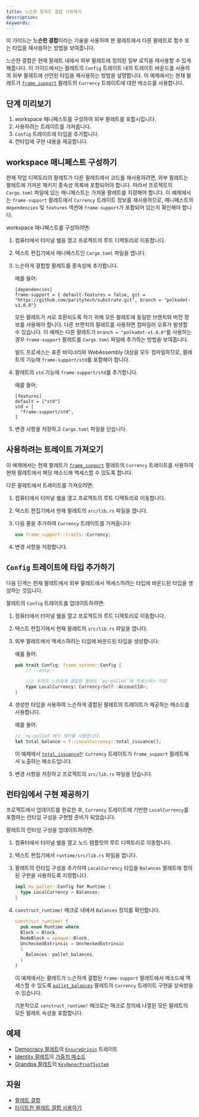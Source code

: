 ```yaml
---
title: 느슨한 팔레트 결합 사용하기
description:
keywords:
---
```


이 가이드는 **느슨한 결합**이라는 기술을 사용하여 한 팔레트에서 다른 팔레트로 함수 또는 타입을 재사용하는 방법을 보여줍니다.

느슨한 결합은 현재 팔레트 내에서 외부 팔레트에 정의된 일부 로직을 재사용할 수 있게 해줍니다.
이 가이드에서는 팔레트의 `Config` 트레이트 내의 트레이트 바운드를 사용하여 외부 팔레트에 선언된 타입을 재사용하는 방법을 설명합니다.
이 예제에서는 현재 팔레트가 [`frame_support`](https://paritytech.github.io/substrate/master/frame_support/traits/tokens/currency/trait.Currency.html) 팔레트의 `Currency` 트레이트에 대한 메소드를 사용합니다.

## 단계 미리보기

1. workspace 매니페스트를 구성하여 외부 팔레트를 포함시킵니다.
2. 사용하려는 트레이트를 가져옵니다.
3. `Config` 트레이트에 타입을 추가합니다.
4. 런타임에 구현 내용을 제공합니다.

## workspace 매니페스트 구성하기

현재 작업 디렉토리의 팔레트가 다른 팔레트에서 코드를 재사용하려면, 외부 팔레트는 팔레트에 가져온 패키지 종속성 목록에 포함되어야 합니다.
따라서 프로젝트의 `Cargo.toml` 파일에 있는 매니페스트는 가져올 팔레트를 지정해야 합니다.
이 예제에서는 `frame-support` 팔레트에서 `Currency` 트레이트 정보를 재사용하므로, 매니페스트의 `dependencies` 및 `features` 섹션에 `frame-support`가 포함되어 있는지 확인해야 합니다.

workspace 매니페스트를 구성하려면:

1. 컴퓨터에서 터미널 쉘을 열고 프로젝트의 루트 디렉토리로 이동합니다.
   
2. 텍스트 편집기에서 매니페스트인 `Cargo.toml` 파일을 엽니다.
   
3. 느슨하게 결합할 팔레트를 종속성에 추가합니다.
   
   예를 들어:
   
   ```text
   [dependencies]
   frame-support = { default-features = false, git = "https://github.com/paritytech/substrate.git", branch = "polkadot-v1.0.0"}
   ```
   
   모든 팔레트가 서로 호환되도록 하기 위해 모든 팔레트에 동일한 브랜치와 버전 정보를 사용해야 합니다.
   다른 브랜치의 팔레트를 사용하면 컴파일러 오류가 발생할 수 있습니다.
   이 예제는 다른 팔레트가 `branch = "polkadot-v1.0.0"`를 사용하는 경우 `frame-support` 팔레트를 `Cargo.toml` 파일에 추가하는 방법을 보여줍니다.
   
   빌드 프로세스는 표준 바이너리와 WebAssembly 대상을 모두 컴파일하므로, 팔레트의 기능에 `frame-support/std`를 포함해야 합니다.

1. 팔레트의 `std` 기능에 `frame-support/std`를 추가합니다.
   
   예를 들어:
   
   ```text
   [features]
   default = ["std"]
   std = [
     "frame-support/std",
   ]
   ```

1. 변경 사항을 저장하고 `Cargo.toml` 파일을 닫습니다.

## 사용하려는 트레이트 가져오기

이 예제에서는 현재 팔레트가 [`frame_support`](https://paritytech.github.io/substrate/master/frame_support/traits/tokens/currency/trait.Currency.html) 팔레트의 `Currency` 트레이트를 사용하여 현재 팔레트에서 해당 메소드에 액세스할 수 있도록 합니다.

다른 팔레트에서 트레이트를 가져오려면:

1. 컴퓨터에서 터미널 쉘을 열고 프로젝트의 루트 디렉토리로 이동합니다.
   
2. 텍스트 편집기에서 현재 팔레트의 `src/lib.rs` 파일을 엽니다.
   
3. 다음 줄을 추가하여 `Currency` 트레이트를 가져옵니다:
      
   ```rust
   use frame_support::traits::Currency;
   ```

4. 변경 사항을 저장합니다.

## `Config` 트레이트에 타입 추가하기

다음 단계는 현재 팔레트에서 외부 팔레트에서 액세스하려는 타입에 바운드된 타입을 생성하는 것입니다.

팔레트의 `Config` 트레이트를 업데이트하려면:

1. 컴퓨터에서 터미널 쉘을 열고 프로젝트의 루트 디렉토리로 이동합니다.
   
2. 텍스트 편집기에서 현재 팔레트의 `src/lib.rs` 파일을 엽니다.
   
3. 외부 팔레트에서 액세스하려는 타입에 바운드된 타입을 생성합니다:

   예를 들어:
   
   ```rust
   pub trait Config: frame_system::Config {
       // --snip--

       /// 우리의 느슨하게 결합된 팔레트 `my-pallet`에 액세스하는 타입
       type LocalCurrency: Currency<Self::AccountId>;
   }
   ```

5. 생성한 타입을 사용하여 느슨하게 결합된 팔레트의 트레이트가 제공하는 메소드를 사용합니다.
   
   예를 들어:

   ```rust
   // `my-pallet`에서 게터를 사용합니다.
   let total_balance = T::LocalCurrency::total_issuance();
   ```
   
   이 예제에서 [`total_issuance`](https://paritytech.github.io/substrate/master/frame_support/traits/tokens/currency/trait.Currency.html#tymethod.total_issuance)는 `Currency` 트레이트가 `frame_support` 팔레트에서 노출하는 메소드입니다.

1. 변경 사항을 저장하고 프로젝트의 `src/lib.rs` 파일을 닫습니다.

## 런타임에서 구현 제공하기

프로젝트에서 업데이트를 완료한 후, `Currency` 트레이트에 기반한 `LocalCurrency`를 포함하는 런타임 구성을 구현할 준비가 되었습니다.

팔레트의 런타임 구성을 업데이트하려면:

1. 컴퓨터에서 터미널 쉘을 열고 노드 템플릿의 루트 디렉토리로 이동합니다.
   
2. 텍스트 편집기에서 `runtime/src/lib.rs` 파일을 엽니다.

1. 팔레트의 런타임 구성을 추가하여 `LocalCurrency` 타입을 `Balances` 팔레트에 정의된 구현을 사용하도록 지정합니다.
   
   ```rust
   impl my_pallet::Config for Runtime {
     type LocalCurrency = Balances;
   }
   ```

1. `construct_runtime!` 매크로 내에서 `Balances` 정의를 확인합니다.
   
   ```rust
   construct_runtime! (
     pub enum Runtime where
     Block = Block,
     NodeBlock = opaque::Block,
     UncheckedExtrinsic = UncheckedExtrinsic
     {
       Balances: pallet_balances,
     }
   )
   ```

   이 예제에서는 팔레트가 느슨하게 결합된 `frame-support` 팔레트에서 메소드에 액세스할 수 있도록 [`pallet_balances`](https://paritytech.github.io/substrate/master/pallet_balances/index.html#implementations-1) 팔레트의 `Currency` 트레이트 구현을 상속받을 수 있습니다.
   
   기본적으로 `construct_runtime!` 매크로는 매크로 정의에 나열된 모든 팔레트의 모든 팔레트 속성을 포함합니다. 

## 예제

- [Democracy 팔레트](https://github.com/paritytech/polkadot-sdk/blob/master/substrate/frame/democracy/src/lib.rs#L298-L335)의 [`EnsureOrigin`](https://paritytech.github.io/substrate/master/frame_support/traits/trait.EnsureOrigin.html) 트레이트
- [Identity 팔레트](https://github.com/paritytech/polkadot-sdk/blob/master/substrate/frame/identity/src/lib.rs#L149-L151)의 [가중치 메소드](https://github.com/paritytech/polkadot-sdk/blob/master/substrate/frame/identity/src/weights.rs#L46-L64)
- [Grandpa 팔레트](https://github.com/paritytech/polkadot-sdk/blob/master/substrate/frame/grandpa/src/lib.rs#L106)의 [`KeyOwnerProofSystem`](https://paritytech.github.io/substrate/master/frame_support/traits/trait.KeyOwnerProofSystem.html)

## 자원

- [팔레트 결합](../../frame/pallet-coupling.md)
- [타이트한 팔레트 결합 사용하기](./use-tight-coupling.md)